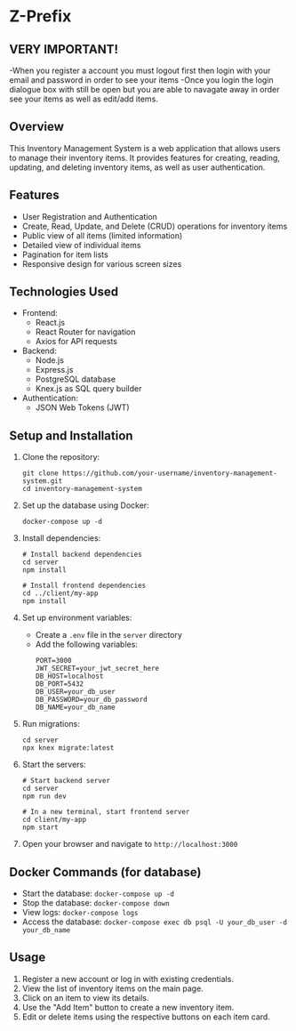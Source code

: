 # Z-Prefix

## VERY IMPORTANT!
   -When you register a account you must logout first then login with your email and password in order to see your items
   -Once you login the login dialogue box with still be open but you are able to navagate away in order see your items as well as edit/add items.


## Overview

This Inventory Management System is a web application that allows users to manage their inventory items. It provides features for creating, reading, updating, and deleting inventory items, as well as user authentication.

## Features

- User Registration and Authentication
- Create, Read, Update, and Delete (CRUD) operations for inventory items
- Public view of all items (limited information)
- Detailed view of individual items
- Pagination for item lists
- Responsive design for various screen sizes

## Technologies Used

- Frontend:
  - React.js
  - React Router for navigation
  - Axios for API requests
- Backend:
  - Node.js
  - Express.js
  - PostgreSQL database
  - Knex.js as SQL query builder
- Authentication:
  - JSON Web Tokens (JWT)

## Setup and Installation

1. Clone the repository:
   ```
   git clone https://github.com/your-username/inventory-management-system.git
   cd inventory-management-system
   ```

2. Set up the database using Docker:
   ```
   docker-compose up -d
   ```

3. Install dependencies:
   ```
   # Install backend dependencies
   cd server
   npm install

   # Install frontend dependencies
   cd ../client/my-app
   npm install
   ```

4. Set up environment variables:
   - Create a `.env` file in the `server` directory
   - Add the following variables:
     ```
     PORT=3000
     JWT_SECRET=your_jwt_secret_here
     DB_HOST=localhost
     DB_PORT=5432
     DB_USER=your_db_user
     DB_PASSWORD=your_db_password
     DB_NAME=your_db_name
     ```

5. Run migrations:
   ```
   cd server
   npx knex migrate:latest
   ```

6. Start the servers:
   ```
   # Start backend server
   cd server
   npm run dev

   # In a new terminal, start frontend server
   cd client/my-app
   npm start
   ```

7. Open your browser and navigate to `http://localhost:3000`

## Docker Commands (for database)

- Start the database: `docker-compose up -d`
- Stop the database: `docker-compose down`
- View logs: `docker-compose logs`
- Access the database: `docker-compose exec db psql -U your_db_user -d your_db_name`
## Usage

1. Register a new account or log in with existing credentials.
2. View the list of inventory items on the main page.
3. Click on an item to view its details.
4. Use the "Add Item" button to create a new inventory item.
5. Edit or delete items using the respective buttons on each item card.
